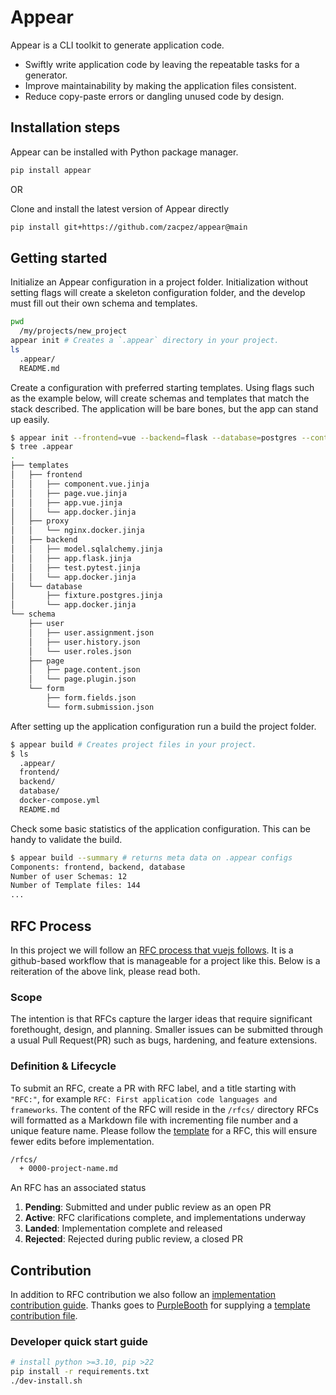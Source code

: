 # Appear

Appear is a CLI toolkit to generate application code.

* Swiftly write application code by leaving the repeatable tasks for a generator.
* Improve maintainability by making the application files consistent.
* Reduce copy-paste errors or dangling unused code by design.

## Installation steps

Appear can be installed with Python package manager.

``` bash
pip install appear
```

OR

Clone and install the latest version of Appear directly

```bash
pip install git+https://github.com/zacpez/appear@main
```

## Getting started

Initialize an Appear configuration in a project folder. Initialization
without setting flags will create a skeleton configuration folder, and
the develop must fill out their own schema and templates.

```bash
pwd
  /my/projects/new_project
appear init # Creates a `.appear` directory in your project.
ls
  .appear/
  README.md
```

Create a configuration with preferred starting templates. Using flags such as
the example below, will create schemas and templates that match the stack
described. The application will be bare bones, but the app can stand up easily.

```bash
$ appear init --frontend=vue --backend=flask --database=postgres --container=nginx-proxy
$ tree .appear
.
├── templates
│   ├── frontend
│   │   ├── component.vue.jinja
│   │   ├── page.vue.jinja
│   │   ├── app.vue.jinja
│   │   └── app.docker.jinja
│   ├── proxy
│   │   └── nginx.docker.jinja
│   ├── backend
│   │   ├── model.sqlalchemy.jinja
│   │   ├── app.flask.jinja
│   │   ├── test.pytest.jinja
│   │   └── app.docker.jinja
│   └── database
│       ├── fixture.postgres.jinja
│       └── app.docker.jinja
└── schema
    ├── user
    │   ├── user.assignment.json
    │   ├── user.history.json
    │   └── user.roles.json
    ├── page
    │   ├── page.content.json
    │   └── page.plugin.json
    └── form
        ├── form.fields.json
        └── form.submission.json
```

After setting up the application configuration run a build the project folder.

```bash
$ appear build # Creates project files in your project.
$ ls
  .appear/
  frontend/
  backend/
  database/
  docker-compose.yml
  README.md
```

Check some basic statistics of the application configuration. This can be handy
to validate the build.

```bash
$ appear build --summary # returns meta data on .appear configs
Components: frontend, backend, database
Number of user Schemas: 12
Number of Template files: 144
...
```

## RFC Process

In this project we will follow an [RFC process that vuejs follows](https://github.com/vuejs/rfcs). It is a github-based workflow that is manageable for a project like this. Below is a reiteration of the above link, please read both.

### Scope

The intention is that RFCs capture the larger ideas that require significant forethought, design, and planning. Smaller issues can be submitted through a usual Pull Request(PR) such as bugs, hardening, and feature extensions.

### Definition & Lifecycle

To submit an RFC, create a PR with RFC label, and a title starting with `"RFC:"`, for example `RFC: First application code languages and frameworks`. The content of the RFC will reside in the ``/rfcs/`` directory RFCs will formatted as a Markdown file with incrementing file number and a unique feature name.
Please follow the [template](https://github.com/vuejs/rfcs/blob/master/0000-template.md) for a RFC, this will ensure fewer edits before implementation.

```bash
/rfcs/
  + 0000-project-name.md
```

An RFC has an associated status

1. **Pending**: Submitted and under public review as an open PR
2. **Active**: RFC clarifications complete, and implementations underway
3. **Landed**: Implementation complete and released
4. **Rejected**: Rejected during public review, a closed PR

## Contribution

In addition to RFC contribution we also follow an [implementation contribution guide](CONTRIBUTION.md). Thanks goes to [PurpleBooth](https://gist.github.com/PurpleBooth) for supplying a [template contribution file](https://gist.github.com/PurpleBooth/b24679402957c63ec426).

### Developer quick start guide

```bash
# install python >=3.10, pip >22
pip install -r requirements.txt
./dev-install.sh
```
